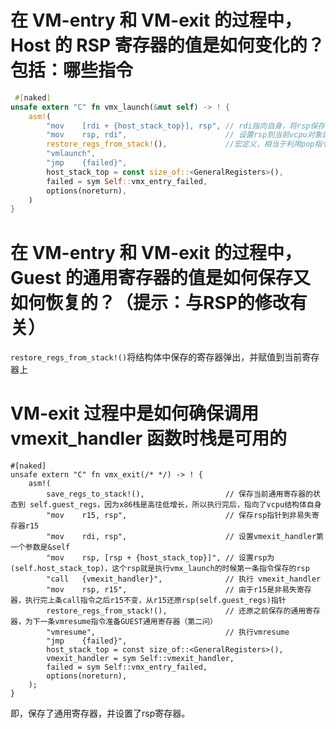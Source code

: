 # 在 VM-entry 和 VM-exit 的过程中，Host 的 RSP 寄存器的值是如何变化的？包括：哪些指令

```rust
 #[naked]
unsafe extern "C" fn vmx_launch(&mut self) -> ! {
    asm!(
        "mov    [rdi + {host_stack_top}], rsp", // rdi指向自身，将rsp保存到结构体中的host_stack_top中去,相当于放入guest_regs中
        "mov    rsp, rdi",                      // 设置rsp到当前vcpu对象的guest_regs成员指针上
        restore_regs_from_stack!(),				//宏定义，相当于利用pop指令还原通用寄存器状态为，为下一条vmlaunch指令准备GUEST通用寄存器 （第二问）
        "vmlaunch",
        "jmp    {failed}",
        host_stack_top = const size_of::<GeneralRegisters>(),
        failed = sym Self::vmx_entry_failed,
        options(noreturn),
    )
}
```



# 在 VM-entry 和 VM-exit 的过程中，Guest 的通用寄存器的值是如何保存又如何恢复的？（提示：与RSP的修改有关）

 `restore_regs_from_stack!()`将结构体中保存的寄存器弹出，并赋值到当前寄存器上

# VM-exit 过程中是如何确保调用 vmexit_handler 函数时栈是可用的

```
#[naked]
unsafe extern "C" fn vmx_exit(/* */) -> ! {
    asm!(
        save_regs_to_stack!(),					// 保存当前通用寄存器的状态到 self.guest_regs，因为x86栈是高往低增长，所以执行完后，指向了vcpu结构体自身
        "mov    r15, rsp",                      // 保存rsp指针到非易失寄存器r15
        "mov    rdi, rsp",                      // 设置vmexit_handler第一个参数是&self
        "mov    rsp, [rsp + {host_stack_top}]", // 设置rsp为(self.host_stack_top)，这个rsp就是执行vmx_launch的时候第一条指令保存的rsp
        "call   {vmexit_handler}",              // 执行 vmexit_handler
        "mov    rsp, r15",                      // 由于r15是非易失寄存器，执行完上条call指令之后r15不变，从r15还原rsp(self.guest_regs)指针
        restore_regs_from_stack!(),				// 还原之前保存的通用寄存器，为下一条vmresume指令准备GUEST通用寄存器（第二问）
        "vmresume",								// 执行vmresume
        "jmp    {failed}",
        host_stack_top = const size_of::<GeneralRegisters>(),
        vmexit_handler = sym Self::vmexit_handler,
        failed = sym Self::vmx_entry_failed,
        options(noreturn),
    );
}
```

即，保存了通用寄存器，并设置了rsp寄存器。